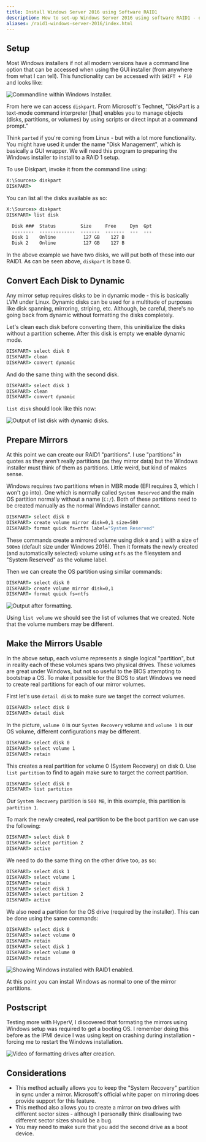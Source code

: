 ```yaml
---
title: Install Windows Server 2016 using Software RAID1
description: How to set-up Windows Server 2016 using software RAID1 - on the system volume.
aliases: /raid1-windows-server-2016/index.html
---
```


## Setup

Most Windows installers if not all modern versions have a command line option that can be accessed when using the GUI installer (from anywhere from what I can tell). This functionality can be accessed with `SHIFT + F10` and looks like:

![Commandline within Windows Installer.](/posts/archive/content/images/2017/command-line.png)

From here we can access `diskpart`. From Microsoft's Technet, "DiskPart is a text-mode command interpreter [that] enables you to manage objects (disks, partitions, or volumes) by using scripts or direct input at a command prompt."

Think `parted` if you're coming from Linux - but with a lot more functionality. You might have used it under the name "Disk Management", which is basically a GUI wrapper. We will need this program to preparing the Windows installer to install to a RAID 1 setup.

To use Diskpart, invoke it from the command line using:

```bat
X:\Sources> diskpart
DISKPART>
```

You can list all the disks available as so:

```bat
X:\Sources> diskpart
DISKPART> list disk

  Disk ###  Status         Size     Free     Dyn  Gpt
  --------  -------------  -------  -------  ---  ---
  Disk 1    Online          127 GB    127 B
  Disk 2    Online          127 GB    127 B
```
In the above example we have two disks, we will put both of these into our RAID1. As can be seen above, `diskpart` is base 0.

## Convert Each Disk to Dynamic

Any mirror setup requires disks to be in dynamic mode - this is basically LVM under Linux. Dynamic disks can be used for a multitude of purposes like disk spanning, mirroring, striping, etc. Although, be careful, there's no going back from dynamic without formatting the disks completely.

Let's clean each disk before converting them, this uninitialize the disks without a partition scheme. After this disk is empty we enable dynamic mode.
```bat
DISKPART> select disk 0
DISKPART> clean
DISKPART> convert dynamic
```
And do the same thing with the second disk.
```bat
DISKPART> select disk 1
DISKPART> clean
DISKPART> convert dynamic
```

`list disk` should look like this now:

![Output of list disk with dynamic disks.](/posts/archive/content/images/2017/dynamic-disks.png)

## Prepare Mirrors

At this point we can create our RAID1 "partitions". I use "partitions" in quotes as they aren't really partitions (as they mirror data) but the Windows installer must think of them as partitions. Little weird, but kind of makes sense.

Windows requires two partitions when in MBR mode (EFI requires 3, which I won't go into). One which is normally called `System Reserved` and the main OS partition normally without a name (`C:/`). Both of these partitions need to be created manually as the normal Windows installer cannot.

```bat
DISKPART> select disk 0
DISKPART> create volume mirror disk=0,1 size=500
DISKPART> format quick fs=ntfs label="System Reserved"
```

These commands create a mirrored volume using disk `0` and `1` with a size of `500mb` (default size under Windows 2016). Then it formats the newly created (and automatically selected) volume using `ntfs` as the filesystem and "System Reserved" as the volume label.

Then we can create the OS partition using similar commands:
```bat
DISKPART> select disk 0
DISKPART> create volume mirror disk=0,1
DISKPART> format quick fs=ntfs
```

![Output after formatting.](/posts/archive/content/images/2017/formatted-volumes.png)

Using `list volume` we should see the list of volumes that we created. Note that the volume numbers may be different.

## Make the Mirrors Usable

In the above setup, each volume represents a single logical "partition", but in reality each of these volumes spans two physical drives. These volumes are great under Windows, but not so useful to the BIOS attempting to bootstrap a OS. To make it possible for the BIOS to start Windows we need to create real partitions for each of our mirror volumes.

First let's use `detail disk` to make sure we target the correct volumes.
```bat
DISKPART> select disk 0
DISKPART> detail disk
```

In the picture, `volume 0` is our `System Recovery` volume and `volume 1` is our OS volume, different configurations may be different.

```bat
DISKPART> select disk 0
DISKPART> select volume 1
DISKPART> retain
```
This creates a real partition for volume 0 (System Recovery) on disk 0. Use `list partition` to find to again make sure to target the correct partition.

```bat
DISKPART> select disk 0
DISKPART> list partition
```

Our `System Recovery` partition is `500 MB`, in this example, this partition is `partition 1`.

To mark the newly created, real partition to be the boot partition we can use the following:
```bat
DISKPART> select disk 0
DISKPART> select partition 2
DISKPART> active
```
We need to do the same thing on the other drive too, as so:

```bat
DISKPART> select disk 1
DISKPART> select volume 1
DISKPART> retain
DISKPART> select disk 1
DISKPART> select partition 2
DISKPART> active
```

We also need a partition for the OS drive (required by the installer). This can be done using the same commands:

```bat
DISKPART> select disk 0
DISKPART> select volume 0
DISKPART> retain
DISKPART> select disk 1
DISKPART> select volume 0
DISKPART> retain
```

![Showing Windows installed with RAID1 enabled.](/posts/archive/content/images/2017/installed.png)

At this point you can install Windows as normal to one of the mirror partitions.

## Postscript

Testing more with HyperV, I discovered that formating the mirrors using Windows setup was required to get a booting OS. I remember doing this before as the IPMI device I was using kept on crashing during installation - forcing me to restart the Windows installation.

![Video of formatting drives after creation.](/posts/archive/content/images/2017/formatting-drives.gif)

## Considerations

- This method actually allows you to keep the "System Recovery" partition in sync under a mirror. Microsoft's official white paper on mirroring does provide support for this feature.
- This method also allows you to create a mirror on two drives with different sector sizes - although I personally think disallowing two different sector sizes should be a bug.
- You may need to make sure that you add the second drive as a boot device.
